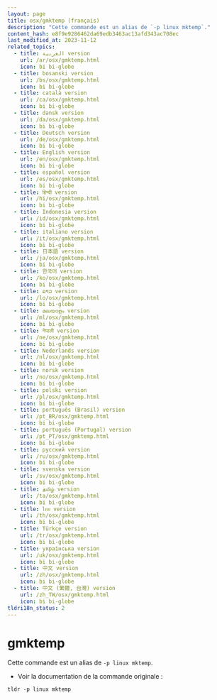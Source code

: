 ```yaml
---
layout: page
title: osx/gmktemp (français)
description: "Cette commande est un alias de `-p linux mktemp`."
content_hash: e8f9e9286462da69edb3463ac13afd343ac708ec
last_modified_at: 2023-11-12
related_topics:
  - title: العربية version
    url: /ar/osx/gmktemp.html
    icon: bi bi-globe
  - title: bosanski version
    url: /bs/osx/gmktemp.html
    icon: bi bi-globe
  - title: català version
    url: /ca/osx/gmktemp.html
    icon: bi bi-globe
  - title: dansk version
    url: /da/osx/gmktemp.html
    icon: bi bi-globe
  - title: Deutsch version
    url: /de/osx/gmktemp.html
    icon: bi bi-globe
  - title: English version
    url: /en/osx/gmktemp.html
    icon: bi bi-globe
  - title: español version
    url: /es/osx/gmktemp.html
    icon: bi bi-globe
  - title: हिन्दी version
    url: /hi/osx/gmktemp.html
    icon: bi bi-globe
  - title: Indonesia version
    url: /id/osx/gmktemp.html
    icon: bi bi-globe
  - title: italiano version
    url: /it/osx/gmktemp.html
    icon: bi bi-globe
  - title: 日本語 version
    url: /ja/osx/gmktemp.html
    icon: bi bi-globe
  - title: 한국어 version
    url: /ko/osx/gmktemp.html
    icon: bi bi-globe
  - title: ລາວ version
    url: /lo/osx/gmktemp.html
    icon: bi bi-globe
  - title: മലയാളം version
    url: /ml/osx/gmktemp.html
    icon: bi bi-globe
  - title: नेपाली version
    url: /ne/osx/gmktemp.html
    icon: bi bi-globe
  - title: Nederlands version
    url: /nl/osx/gmktemp.html
    icon: bi bi-globe
  - title: norsk version
    url: /no/osx/gmktemp.html
    icon: bi bi-globe
  - title: polski version
    url: /pl/osx/gmktemp.html
    icon: bi bi-globe
  - title: português (Brasil) version
    url: /pt_BR/osx/gmktemp.html
    icon: bi bi-globe
  - title: português (Portugal) version
    url: /pt_PT/osx/gmktemp.html
    icon: bi bi-globe
  - title: русский version
    url: /ru/osx/gmktemp.html
    icon: bi bi-globe
  - title: svenska version
    url: /sv/osx/gmktemp.html
    icon: bi bi-globe
  - title: தமிழ் version
    url: /ta/osx/gmktemp.html
    icon: bi bi-globe
  - title: ไทย version
    url: /th/osx/gmktemp.html
    icon: bi bi-globe
  - title: Türkçe version
    url: /tr/osx/gmktemp.html
    icon: bi bi-globe
  - title: українська version
    url: /uk/osx/gmktemp.html
    icon: bi bi-globe
  - title: 中文 version
    url: /zh/osx/gmktemp.html
    icon: bi bi-globe
  - title: 中文 (繁體, 台灣) version
    url: /zh_TW/osx/gmktemp.html
    icon: bi bi-globe
tldri18n_status: 2
---
```

# gmktemp

Cette commande est un alias de `-p linux mktemp`.

- Voir la documentation de la commande originale :

`tldr -p linux mktemp`
